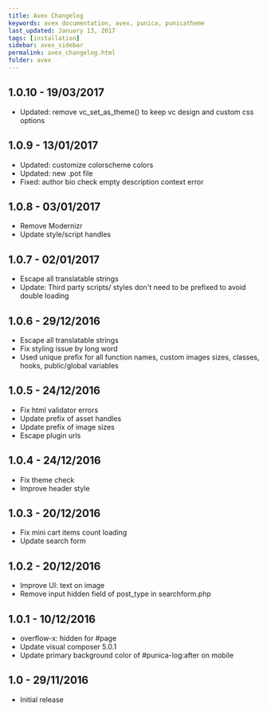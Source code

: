 ```yaml
---
title: Avex Changelog
keywords: avex documentation, avex, punica, punicatheme
last_updated: January 13, 2017
tags: [installation]
sidebar: avex_sidebar
permalink: avex_changelog.html
folder: avex
---
```


## 1.0.10 - 19/03/2017
* Updated: remove vc_set_as_theme() to keep vc design and custom css options

## 1.0.9 - 13/01/2017
* Updated: customize colorscheme colors
* Updated: new .pot file
* Fixed: author bio check empty description context error

## 1.0.8 - 03/01/2017
* Remove Modernizr
* Update style/script handles

## 1.0.7 - 02/01/2017
* Escape all translatable strings
* Update: Third party scripts/ styles don't need to be prefixed to avoid double loading

## 1.0.6 - 29/12/2016
* Escape all translatable strings
* Fix styling issue by long word
* Used unique prefix for all function names, custom images sizes, classes, hooks, public/global variables

## 1.0.5 - 24/12/2016
* Fix html validator errors
* Update prefix of asset handles
* Update prefix of image sizes
* Escape plugin urls

## 1.0.4 - 24/12/2016
* Fix theme check
* Improve header style

## 1.0.3 - 20/12/2016
* Fix mini cart items count loading
* Update search form

## 1.0.2 - 20/12/2016
* Improve UI: text on image
* Remove input hidden field of post_type in searchform.php

## 1.0.1 - 10/12/2016
* overflow-x: hidden for #page
* Update visual composer 5.0.1
* Update primary background color of #punica-log:after on mobile

## 1.0 - 29/11/2016
* Initial release
